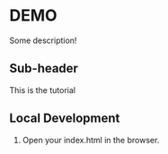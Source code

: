 # DEMO

Some description!

## Sub-header

This is the tutorial

## Local Development

1. Open your index.html in the browser.
